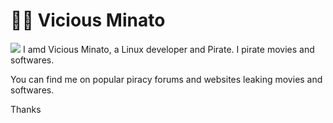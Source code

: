# 👨‍💻 Vicious Minato

![](https://avatars.githubusercontent.com/u/124533074)
I amd Vicious Minato, a Linux developer and Pirate. I pirate movies and softwares.

You can find me on popular piracy forums and websites leaking movies and softwares.

Thanks
